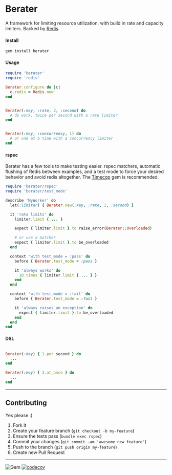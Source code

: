 Berater
======
A framework for limiting resource utilization, with build in rate and capacity limiters.  Backed by [Redis](https://redis.io/).


#### Install
```gem install berater```


#### Usage
```ruby
require 'berater'
require 'redis'

Berater.configure do |c|
  c.redis = Redis.new
end


Berater(:key, :rate, 2, :second) do
  # do work, twice per second with a rate limiter
end


Berater(:key, :concurrency, 1) do
  # or one at a time with a concurrency limiter
end

```


#### rspec
Berater has a few tools to make testing easier.  rspec matchers, automatic flushing of Redis between examples, and a test mode to force your desired behavior and avoid redis altogether.  The [Timecop](https://github.com/travisjeffery/timecop) gem is recommended.

```ruby
require 'berater/rspec'
require 'berater/test_mode'

describe 'MyWorker' do
  let(:limiter) { Berater.new(:key, :rate, 1, :second) }

  it 'rate limits' do
    limiter.limit { ... }

    expect { limiter.limit }.to raise_error(Berater::Overloaded)

    # or use a matcher
    expect { limiter.limit }.to be_overloaded
  end

  context 'with test_mode = :pass' do
    before { Berater.test_mode = :pass }

    it 'always works' do
      10.times { limiter.limit { ... } }
    end
  end

  context 'with test_mode = :fail' do
    before { Berater.test_mode = :fail }

    it 'always raises an exception' do
      expect { limiter.limit }.to be_overloaded
    end
  end
end
```

#### DSL
```ruby

Berater(:key) { 1.per second } do
  ...
end

Berater(:key) { 3.at_once } do
  ...
end

```

----
## Contributing

Yes please  :)

1. Fork it
1. Create your feature branch (`git checkout -b my-feature`)
1. Ensure the tests pass (`bundle exec rspec`)
1. Commit your changes (`git commit -am 'awesome new feature'`)
1. Push to the branch (`git push origin my-feature`)
1. Create new Pull Request


----
![Gem](https://img.shields.io/gem/dt/berater?style=plastic)
[![codecov](https://codecov.io/gh/dpep/berater_rb/branch/master/graph/badge.svg?token=1L7OD80182)](https://codecov.io/gh/dpep/berater_rb)
